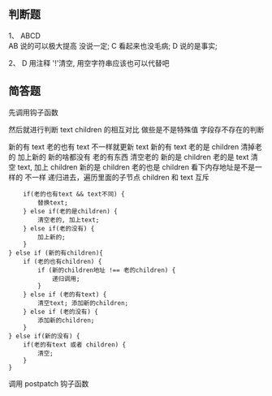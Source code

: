 ## 判断题

1、 ABCD  
AB 说的可以极大提高 没说一定; C 看起来也没毛病; D 说的是事实;

2、 D
用注释 '!'清空, 用空字符串应该也可以代替吧

## 简答题

先调用钩子函数

然后就进行判断
text children 的相互对比
做些是不是特殊值 字段存不存在的判断

新的有 text 老的也有 text 不一样就更新 text
新的有 text 老的是 children 清掉老的 加上新的
新的啥都没有 老的有东西 清空老的
新的是 children 老的是 text 清空 text, 加上 children
新的是 children 老的也是 children 看下内存地址是不是一样的 不一样 递归进去，遍历里面的子节点
children 和 text 互斥

```if (新的有text) {
    if(老的也有text && text不同) {
        替换text;
    } else if(老的是children) {
        清空老的, 加上text;
    } else if(老的没有) {
        加上新的;
    }
} else if (新的有children){
    if (老的也有children) {
        if (新的children地址 !== 老的children) {
            递归调用;
        }
    } else if (老的有text) {
        清空text; 添加新的children;
    } else if (老的没有) {
        添加新的children;
    }
} else if(新的没有) {
    if(老的有text 或者 children) {
        清空;
    }
}
```

调用 postpatch 钩子函数
